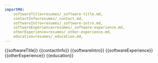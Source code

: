 ```yaml
---
importMd: 
    softwareTitle=resumes/_software-title.md,
    contactInfo=resumes/_contact.md,
    softwareIntro=resumes/_software-intro.md,
    softwareExperience=resumes/_software-experience.md,
    otherExperience=resumes/_other-experience.md,
    education=resumes/_education.md,
---
```


{{softwareTitle}}
{{contactInfo}}
{{softwareIntro}}
{{softwareExperience}}
{{otherExperience}}
{{education}}